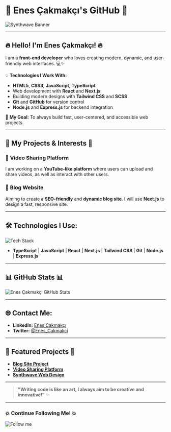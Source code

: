 # 🚀 **Enes Çakmakçı's GitHub** 🚀

![Synthwave Banner](https://i.giphy.com/media/v1.Y2lkPTc5MGI3NjExMjlvZXB0b2g3NTYzc3hjczV1N3U4cGFnOHVxYzhpZjBjaDJyb3d5ayZlcD12MV9pbnRlcm5hbF9naWZfYnlfaWQmY3Q9dg/qwpx3amXzX7GAmjg7C/giphy.gif)

---

## 🔥 **Hello! I'm Enes Çakmakçı!** 🔥

I am a **front-end developer** who loves creating modern, dynamic, and user-friendly web interfaces. 💻✨

💡 **Technologies I Work With:**
- **HTML5**, **CSS3**, **JavaScript**, **TypeScript**
- Web development with **React** and **Next.js**
- Building modern designs with **Tailwind CSS** and **SCSS**
- **Git** and **GitHub** for version control
- **Node.js** and **Express.js** for backend integration

🌱 **My Goal:** To always build fast, user-centered, and accessible web projects.

---

## 🌟 **My Projects & Interests** 🌟

### 🎥 **Video Sharing Platform**  
I am working on a **YouTube-like platform** where users can upload and share videos, as well as interact with other users.

### 💬 **Blog Website**  
Aiming to create a **SEO-friendly** and **dynamic blog site**. I will use **Next.js** to design a fast, responsive site.

---

## 🛠️ **Technologies I Use:**

![Tech Stack](https://skillicons.dev/icons?i=ts,js,react,nextjs,css,tailwind,git)

- **TypeScript** | **JavaScript** | **React** | **Next.js** | **Tailwind CSS** | **Git** | **Node.js** | **Express.js**

---

## 📊 **GitHub Stats** 📊

![Enes Çakmakçı GitHub Stats](https://github-readme-stats.vercel.app/api?username=enescakmakci&show_icons=true&count_private=true&hide=prs&theme=radical)

---

## 🌐 **Contact Me:**

- **LinkedIn:** [Enes Çakmakçı](https://www.linkedin.com/in/enescakmakci)
- **Twitter:** [@Enes_Cakmakci](https://twitter.com/Enes_Cakmakci)

---

## 🔗 **Featured Projects** 🔗

- [**Blog Site Project**](https://github.com/enescakmakci/blog-site)
- [**Video Sharing Platform**](https://github.com/enescakmakci/video-platform)
- [**Synthwave Web Design**](https://github.com/enescakmakci/synthwave-web)

---

> **"Writing code is like an art, I always aim to be creative and innovative!"** ✨

---

### 💥 **Continue Following Me!** 💥

![Follow me](https://img.shields.io/github/followers/enescakmakci?style=social)
